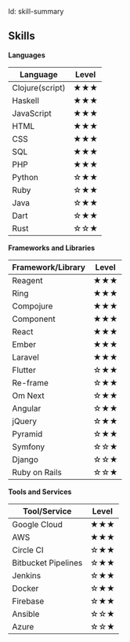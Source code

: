 Id: skill-summary

## Skills

**Languages**

| Language        | Level |
| --------------- | ----- |
| Clojure(script) | ★★★ |
| Haskell         | ★★★ |
| JavaScript      | ★★★ |
| HTML            | ★★★ |
| CSS             | ★★★ |
| SQL             | ★★★ |
| PHP             | ★★★ |
| Python          | ☆★★ |
| Ruby            | ☆★★ |
| Java            | ☆★★ |
| Dart            | ☆★★ |
| Rust            | ☆☆★ |

**Frameworks and Libraries**

| Framework/Library | Level |
| ----------------- | ----- |
| Reagent           | ★★★ |
| Ring              | ★★★ |
| Compojure         | ★★★ |
| Component         | ★★★ |
| React             | ★★★ |
| Ember             | ★★★ |
| Laravel           | ★★★ |
| Flutter           | ☆★★ |
| Re-frame          | ☆★★ |
| Om Next           | ☆★★ |
| Angular           | ☆★★ |
| jQuery            | ☆★★ |
| Pyramid           | ☆★★ |
| Symfony           | ☆☆★ |
| Django            | ☆☆★ |
| Ruby on Rails     | ☆☆★ |

**Tools and Services**

| Tool/Service        | Level |
| ------------------- | ----- |
| Google Cloud        | ★★★ |
| AWS                 | ★★★ |
| Circle CI           | ☆★★ |
| Bitbucket Pipelines | ☆★★ |
| Jenkins             | ☆★★ |
| Docker              | ☆★★ |
| Firebase            | ☆★★ |
| Ansible             | ☆☆★ |
| Azure               | ☆☆★ |

